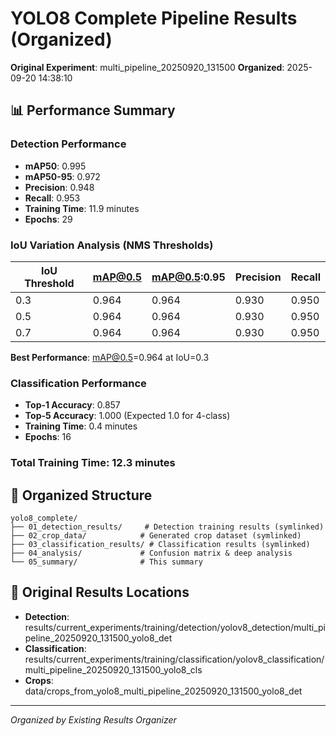 # YOLO8 Complete Pipeline Results (Organized)

**Original Experiment**: multi_pipeline_20250920_131500
**Organized**: 2025-09-20 14:38:10

## 📊 Performance Summary

### Detection Performance
- **mAP50**: 0.995
- **mAP50-95**: 0.972
- **Precision**: 0.948
- **Recall**: 0.953
- **Training Time**: 11.9 minutes
- **Epochs**: 29

### IoU Variation Analysis (NMS Thresholds)

| IoU Threshold | mAP@0.5 | mAP@0.5:0.95 | Precision | Recall |
|---------------|---------|--------------|-----------|--------|
| 0.3 | 0.964 | 0.964 | 0.930 | 0.950 |
| 0.5 | 0.964 | 0.964 | 0.930 | 0.950 |
| 0.7 | 0.964 | 0.964 | 0.930 | 0.950 |

**Best Performance**: mAP@0.5=0.964 at IoU=0.3

### Classification Performance
- **Top-1 Accuracy**: 0.857
- **Top-5 Accuracy**: 1.000 (Expected 1.0 for 4-class)
- **Training Time**: 0.4 minutes
- **Epochs**: 16

### Total Training Time: 12.3 minutes

## 📁 Organized Structure
```
yolo8_complete/
├── 01_detection_results/     # Detection training results (symlinked)
├── 02_crop_data/            # Generated crop dataset (symlinked)
├── 03_classification_results/ # Classification results (symlinked)
├── 04_analysis/             # Confusion matrix & deep analysis
└── 05_summary/              # This summary
```

## 🔗 Original Results Locations
- **Detection**: results/current_experiments/training/detection/yolov8_detection/multi_pipeline_20250920_131500_yolo8_det
- **Classification**: results/current_experiments/training/classification/yolov8_classification/multi_pipeline_20250920_131500_yolo8_cls
- **Crops**: data/crops_from_yolo8_multi_pipeline_20250920_131500_yolo8_det

---
*Organized by Existing Results Organizer*
